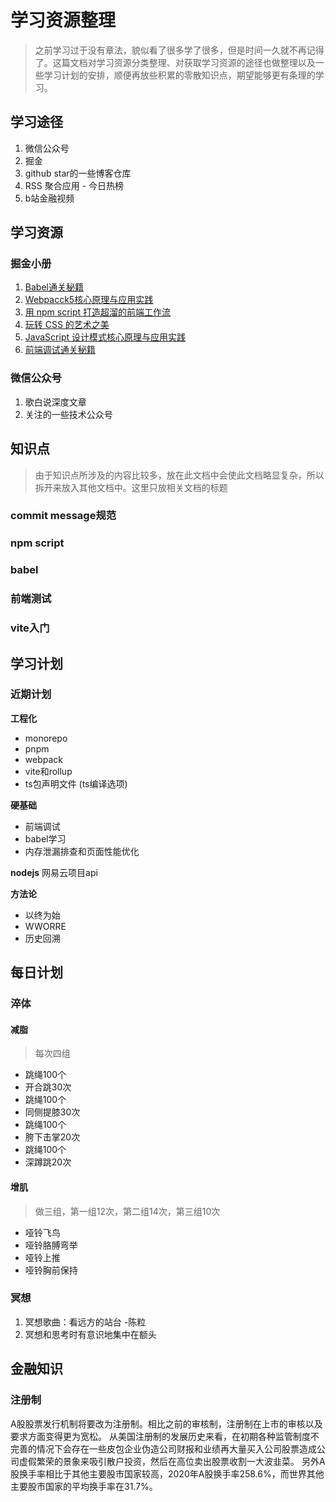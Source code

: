 # 学习资源整理
> 之前学习过于没有章法，貌似看了很多学了很多，但是时间一久就不再记得了。这篇文档对学习资源分类整理、对获取学习资源的途径也做整理以及一些学习计划的安排，顺便再放些积累的零散知识点，期望能够更有条理的学习。

## 学习途径
1. 微信公众号
2. 掘金
3. github star的一些博客仓库
4. RSS 聚合应用 - 今日热榜
5. b站金融视频

## 学习资源
### 掘金小册
1. [Babel通关秘籍](https://juejin.cn/book/6946117847848321055?enter_from=course_center)
2. [Webpacck5核心原理与应用实践](https://juejin.cn/book/7115598540721618944?enter_from=course_center)
3. [用 npm script 打造超溜的前端工作流](https://juejin.cn/book/6844723718749421582?enter_from=course_center)
4. [玩转 CSS 的艺术之美](https://juejin.cn/book/6850413616484040711?enter_from=course_center)
5. [JavaScript 设计模式核⼼原理与应⽤实践](https://juejin.cn/book/6844733790204461070?enter_from=course_center)
6. [前端调试通关秘籍](https://juejin.cn/book/7070324244772716556?enter_from=course_center)

### 微信公众号
1. 歌白说深度文章
2. 关注的一些技术公众号

## 知识点
> 由于知识点所涉及的内容比较多，放在此文档中会使此文档略显复杂，所以拆开来放入其他文档中。这里只放相关文档的标题
### commit message规范
### npm script
### babel
### 前端测试
### vite入门

## 学习计划
### 近期计划
**工程化**
- monorepo
- pnpm
- webpack
- vite和rollup
- ts包声明文件 (ts编译选项)

**硬基础**
- 前端调试
- babel学习
- 内存泄漏排查和页面性能优化

**nodejs**
网易云项目api

**方法论**
- 以终为始
- WWORRE
- 历史回溯

## 每日计划
### 淬体
#### 减脂
> 每次四组
* 跳绳100个
* 开合跳30次
* 跳绳100个
* 同侧提膝30次
* 跳绳100个
* 胯下击掌20次
* 跳绳100个
* 深蹲跳20次
#### 增肌
> 做三组，第一组12次，第二组14次，第三组10次
* 哑铃飞鸟
* 哑铃胳膊弯举
* 哑铃上推
* 哑铃胸前保持

### 冥想
1. 冥想歌曲：看远方的站台 -陈粒
2. 冥想和思考时有意识地集中在额头

## 金融知识
### 注册制
A股股票发行机制将要改为注册制。相比之前的审核制，注册制在上市的审核以及要求方面变得更为宽松。
从美国注册制的发展历史来看，在初期各种监管制度不完善的情况下会存在一些皮包企业伪造公司财报和业绩再大量买入公司股票造成公司虚假繁荣的景象来吸引散户投资，然后在高位卖出股票收割一大波韭菜。
另外A股换手率相比于其他主要股市国家较高，2020年A股换手率258.6%，而世界其他主要股市国家的平均换手率在31.7%。